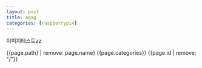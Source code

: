 ```yaml
---
layout: post
title: agag
categories: [raspberrypi4]
---
```


이미지테스트zz

{{page.path} | remove: page.name}
{{page.categories}}
{{page.id | remove: "/"}}
